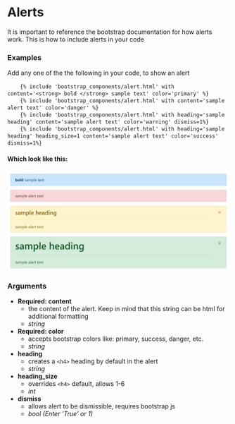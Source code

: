 # Alerts

It is important to reference the bootstrap documentation for how alerts work.
This is how to include alerts in your code

### Examples
Add any one of the  the following in your code, to show an alert

```
    {% include 'bootstrap_components/alert.html' with content='<strong> bold </strong> sample text' color='primary' %}
    {% include 'bootstrap_components/alert.html' with content='sample alert text' color='danger' %}
    {% include 'bootstrap_components/alert.html' with heading='sample heading' content='sample alert text' color='warning' dismiss=1%}
    {% include 'bootstrap_components/alert.html' with heading='sample heading' heading_size=1 content='sample alert text' color='success' dismiss=1%}
```
#### Which look like this: 
![demo](img/alerts.jpg)


### Arguments 

* **Required: content**      
    - the content of the alert. Keep in mind that this string can be html for additional formatting
    - _string_ 
* **Required: color** 
    - accepts bootstrap colors like: primary, success, danger, etc. 
    - _string_ 
* **heading** 
    - creates a `<h4>` heading by default in the alert
    - _string_ 
* **heading_size** 
    - overrides `<h4>` default, allows 1-6
    - _int_ 
* **dismiss** 
    - allows alert to be dismissible, requires bootstrap js
    - _bool (Enter 'True' or 1)_
